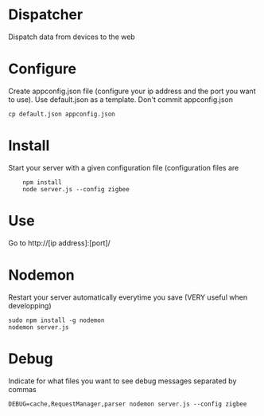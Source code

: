Dispatcher
==========

Dispatch data from devices to the web

Configure
=========
Create appconfig.json file (configure your ip address and the port you want to use). Use default.json as a template. Don't commit appconfig.json

```
cp default.json appconfig.json
```

Install
=======
Start your server with a given configuration file (configuration files are 
```
    npm install
    node server.js --config zigbee
```

Use
===
Go to http://[ip address]:[port]/

Nodemon
=======
Restart your server automatically everytime you save (VERY useful when developping)
```
sudo npm install -g nodemon
nodemon server.js
```

Debug
=====
Indicate for what files you want to see debug messages separated by commas
```
DEBUG=cache,RequestManager,parser nodemon server.js --config zigbee
```

